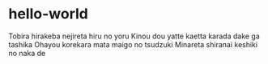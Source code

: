 # hello-world
Tobira hirakeba nejireta hiru no yoru Kinou dou yatte kaetta karada dake ga tashika Ohayou korekara mata maigo no tsudzuki Minareta shiranai keshiki no naka de
